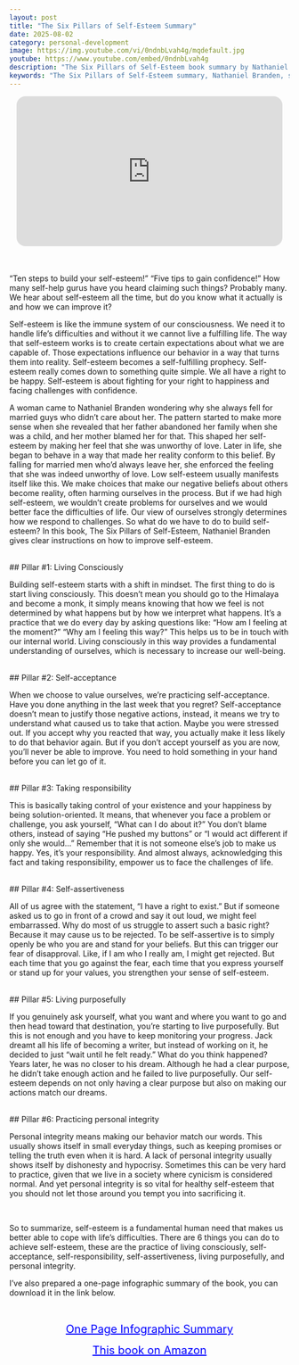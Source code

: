 ```yaml
---
layout: post
title: "The Six Pillars of Self-Esteem Summary"
date: 2025-08-02
category: personal-development
image: https://img.youtube.com/vi/0ndnbLvah4g/mqdefault.jpg
youtube: https://www.youtube.com/embed/0ndnbLvah4g
description: "The Six Pillars of Self-Esteem book summary by Nathaniel Branden offers a powerful framework to build lasting self-worth. Learn key practices like self-acceptance, integrity, and purpose for personal growth and confidence."
keywords: "The Six Pillars of Self-Esteem summary, Nathaniel Branden, self-esteem book summary, personal development, self-confidence, self-acceptance, personal growth, self-help psychology"
---
```


<div style="display: flex; justify-content: center; margin-bottom: 20px;">
  <div style="aspect-ratio: 16 / 9; width: 95%; max-width: 700px; position: relative;">
    <iframe 
      src="https://www.youtube.com/embed/0ndnbLvah4g"
      title="The Six Pillars of Self-Esteem Summary"
      allowfullscreen
      frameborder="0"
      style="position: absolute; inset: 0; width: 100%; height: 100%; border-radius: 16px;">
    </iframe>
  </div>
</div>

<div style="height: 15px;"></div>
<!-- ..................................................................... -->

“Ten steps to build your self-esteem!” “Five tips to gain confidence!” How many self-help gurus have you heard claiming such things? Probably many. We hear about self-esteem all the time, but do you know what it actually is and how we can improve it?


Self-esteem is like the immune system of our consciousness. We need it to handle life’s difficulties and without it we cannot live a fulfilling life. The way that self-esteem works is to create certain expectations about what we are capable of. Those expectations influence our behavior in a way that turns them into reality. Self-esteem becomes a self-fulfilling prophecy. Self-esteem really comes down to something quite simple. We all have a right to be happy. Self-esteem is about fighting for your right to happiness and facing challenges with confidence. 


A woman came to Nathaniel Branden wondering why she always fell for married guys who didn’t care about her. The pattern started to make more sense when she revealed that her father abandoned her family when she was a child, and her mother blamed her for that. This shaped her self-esteem by making her feel that she was unworthy of love. Later in life, she began to behave in a way that made her reality conform to this belief. By falling for married men who’d always leave her, she enforced the feeling that she was indeed unworthy of love. Low self-esteem usually manifests itself like this. We make choices that make our negative beliefs about others become reality, often harming ourselves in the process. But if we had high self-esteem, we wouldn’t create problems for ourselves and we would better face the difficulties of life. Our view of ourselves strongly determines how we respond to challenges. So what do we have to do to build self-esteem? In this book, The Six Pillars of Self-Esteem, Nathaniel Branden gives clear instructions on how to improve self-esteem. 


<br>
## Pillar #1: Living Consciously


Building self-esteem starts with a shift in mindset. The first thing to do is start living consciously. This doesn’t mean you should go to the Himalaya and become a monk, it simply means knowing that how we feel is not determined by what happens but by how we interpret what happens. It’s a practice that we do every day by asking questions like: “How am I feeling at the moment?” “Why am I feeling this way?” This helps us to be in touch with our internal world.  Living consciously in this way provides a fundamental understanding of ourselves, which is necessary to increase our well-being.



<br>
## Pillar #2: Self-acceptance


When we choose to value ourselves, we’re practicing self-acceptance. Have you done anything in the last week that you regret? Self-acceptance doesn’t mean to justify those negative actions, instead, it means we try to understand what caused us to take that action. Maybe you were stressed out. If you accept why you reacted that way, you actually make it less likely to do that behavior again. But if you don’t accept yourself as you are now, you’ll never be able to improve. You need to hold something in your hand before you can let go of it.



<br>
## Pillar #3: Taking responsibility


This is basically taking control of your existence and your happiness by being solution-oriented. It means, that whenever you face a problem or challenge, you ask yourself, “What can I do about it?” You don’t blame others, instead of saying “He pushed my buttons” or “I would act different if only she would…” Remember that it is not someone else’s job to make us happy. Yes, it’s your responsibility. And almost always, acknowledging this fact and taking responsibility, empower us to face the challenges of life.   



<br>
## Pillar #4: Self-assertiveness


All of us agree with the statement, “I have a right to exist.” But if someone asked us to go in front of a crowd and say it out loud, we might feel embarrassed. Why do most of us struggle to assert such a basic right? Because it may cause us to be rejected. To be self-assertive is to simply openly be who you are and stand for your beliefs. But this can trigger our fear of disapproval. Like, if I am who I really am, I might get rejected. But each time that you go against the fear, each time that you express yourself or stand up for your values, you strengthen your sense of self-esteem. 



<br>
## Pillar #5: Living purposefully


If you genuinely ask yourself, what you want and where you want to go and then head toward that destination, you’re starting to live purposefully. But this is not enough and you have to keep monitoring your progress. Jack dreamt all his life of becoming a writer, but instead of working on it, he decided to just “wait until he felt ready.” What do you think happened? Years later, he was no closer to his dream. Although he had a clear purpose, he didn’t take enough action and he failed to live purposefully. Our self-esteem depends on not only having a clear purpose but also on making our actions match our dreams. 



<br>
## Pillar #6: Practicing personal integrity


Personal integrity means making our behavior match our words. This usually shows itself in small everyday things, such as keeping promises or telling the truth even when it is hard. A lack of personal integrity usually shows itself by dishonesty and hypocrisy. Sometimes this can be very hard to practice, given that we live in a society where cynicism is considered normal. And yet personal integrity is so vital for healthy self-esteem that you should not let those around you tempt you into sacrificing it. 

<br>
 
So to summarize, self-esteem is a fundamental human need that makes us better able to cope with life’s difficulties. There are 6 things you can do to achieve self-esteem, these are the practice of living consciously, self-acceptance, self-responsibility, self-assertiveness, living purposefully, and personal integrity. 


 I’ve also prepared a one-page infographic summary of the book, you can download it in the link below. 


<br>
<p style="text-align: center;">
  <a href="https://summary.readandgrowwise.com/thesixpillarsofselfesteem" target="_blank" style="color: blue; text-decoration: underline; font-size: 20px;">
    One Page Infographic Summary
  </a>
</p>

<p style="text-align: center;">
  <a href="https://amzn.to/3kpJolV" target="_blank" style="color: blue; text-decoration: underline; font-size: 20px;">
    This book on Amazon
  </a>
</p>
